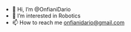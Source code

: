 - 👋 Hi, I’m @OnfianiDario
- 👀 I’m interested in Robotics
- 📫 How to reach me onfianidario@gmail.com

<!---
OnfianiDario/OnfianiDario is a ✨ special ✨ repository because its `README.md` (this file) appears on your GitHub profile.
You can click the Preview link to take a look at your changes.
--->
